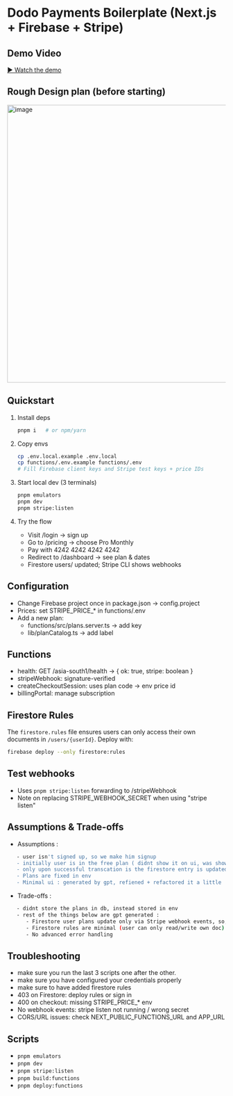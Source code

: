 # Dodo Payments Boilerplate (Next.js + Firebase + Stripe)

## Demo Video 

[▶️ Watch the demo](https://youtu.be/-uw2EWN6m98)



## Rough Design plan (before starting)

<img width="1735" height="639" alt="image" src="https://github.com/user-attachments/assets/a3208765-244e-4e7b-8dee-33faae8b65e7" />


## Quickstart
1) Install deps
   ```bash
   pnpm i   # or npm/yarn
   ```

2) Copy envs
   ```bash
   cp .env.local.example .env.local
   cp functions/.env.example functions/.env
   # Fill Firebase client keys and Stripe test keys + price IDs
   ```

3) Start local dev (3 terminals)
   ```bash
   pnpm emulators
   pnpm dev
   pnpm stripe:listen
   ```

4) Try the flow
   - Visit /login → sign up
   - Go to /pricing → choose Pro Monthly
   - Pay with 4242 4242 4242 4242
   - Redirect to /dashboard → see plan & dates
   - Firestore users/<uid> updated; Stripe CLI shows webhooks

## Configuration
- Change Firebase project once in package.json → config.project
- Prices: set STRIPE_PRICE_* in functions/.env
- Add a new plan: 
  - functions/src/plans.server.ts → add key
  - lib/planCatalog.ts → add label

## Functions
- health: GET /asia-south1/health → { ok: true, stripe: boolean }
- stripeWebhook: signature-verified
- createCheckoutSession: uses plan code → env price id
- billingPortal: manage subscription

## Firestore Rules
The `firestore.rules` file ensures users can only access their own documents in `/users/{userId}`. Deploy with:
```bash
firebase deploy --only firestore:rules
```

## Test webhooks
- Uses `pnpm stripe:listen` forwarding to /stripeWebhook
- Note on replacing STRIPE_WEBHOOK_SECRET when using "stripe listen"

## Assumptions & Trade-offs
- Assumptions : 
```bash
   - user isn't signed up, so we make him signup
   - initially user is in the free plan ( didnt show it on ui, was showing, but messed it a bit later)
   - only upon successful transcation is the firestore entry is updated with a pro plan with plan details
   - Plans are fixed in env
   - Minimal ui : generated by gpt, refiened + refactored it a little   
```
- Trade-offs : 
```bash
   - didnt store the plans in db, instead stored in env
   - rest of the things below are gpt generated :
      - Firestore user plans update only via Stripe webhook events, so, firestore may lag for a few seconds after checkout.
      - Firestore rules are minimal (user can only read/write own doc).
      - No advanced error handling
```

## Troubleshooting
- make sure you run the last 3 scripts one after the other.
- make sure you have configured your credentials properly
- make sure to have added firestore rules
- 403 on Firestore: deploy rules or sign in
- 400 on checkout: missing STRIPE_PRICE_* env
- No webhook events: stripe listen not running / wrong secret
- CORS/URL issues: check NEXT_PUBLIC_FUNCTIONS_URL and APP_URL

## Scripts
- `pnpm emulators`
- `pnpm dev`
- `pnpm stripe:listen`
- `pnpm build:functions`
- `pnpm deploy:functions`

